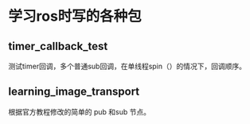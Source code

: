 # 学习ros时写的各种包

## timer_callback_test
测试timer回调，多个普通sub回调，在单线程spin（）的情况下，回调顺序。



## learning_image_transport

根据官方教程修改的简单的 pub 和sub 节点。

